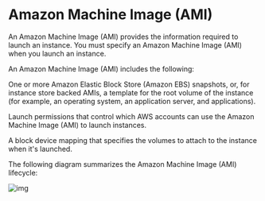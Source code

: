 # Amazon Machine Image (AMI)

An Amazon Machine Image (AMI) provides the information required to launch an instance. You must specify an Amazon Machine Image (AMI) when you launch an instance.

An Amazon Machine Image (AMI) includes the following:

One or more Amazon Elastic Block Store (Amazon EBS) snapshots, or, for instance store backed AMIs, a template for the root volume of the instance (for example, an operating system, an application server, and applications).

Launch permissions that control which AWS accounts can use the Amazon Machine Image (AMI) to launch instances.

A block device mapping that specifies the volumes to attach to the instance when it's launched.

The following diagram summarizes the Amazon Machine Image (AMI) lifecycle:

![img](https://docs.aws.amazon.com/AWSEC2/latest/UserGuide/images/ami_lifecycle.png)
